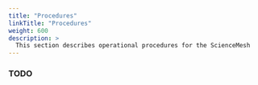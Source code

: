 ```yaml
---
title: "Procedures"
linkTitle: "Procedures"
weight: 600
description: >
  This section describes operational procedures for the ScienceMesh
---
```


### TODO
